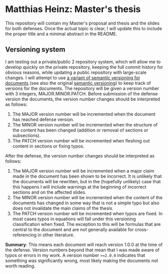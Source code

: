 # Matthias Heinz: Master's thesis

This repository will contain my Master's proposal and thesis and the slides for both defenses.
Once the actual topic is clear, I will update this to include the proper title
and a minimal abstract in the README.

## Versioning system

I am testing out a private/public 2 repository system,
which will allow me to develop quickly on the private repository,
keeping the full commit history for obvious reasons,
while updating a public repository with large-scale changes.
I will attempt to use [a variant of semantic versioning for documents](https://semverdoc.org/)
(see also the original [semantic versioning](https://semver.org/))
to keep track of versions for the documents.
The repository will be given a version number with 3 integers, MAJOR.MINOR.PATCH.
Before submission of the defense version the documents,
the version number changes should be interpreted as follows:

1. The MAJOR version number will be incremented when
   the document has reached defense version.
2. The MINOR version number will be incremented when
   the structure of the content has been changed
   (addition or removal of sections or subsections).
3. The PATCH version number will be incremented when
   fleshing out content in sections or fixing typos.

After the defense, the version number changes should be interpreted as follows:

1. The MAJOR version number will be incremented when
   a major claim made in the document has been shown to be incorrect.
   It is unlikely that the documents will be rewritten,
   but in the (hopefully unlikely) case that this happens
   I will include warnings at the beginning of incorrect sections and on the affected slides.
2. The MINOR version number will be incremented when
   the content of the documents has changed in some way that
   is not a simple typo but also does not invalidate the main claims of the thesis.
3. The PATCH version number will be incremented when
   typos are fixed.
   In most cases typos in equations will fall under this versioning classification when fixed.
   The exception to this will be formulas that are central to the document
   and are not generally available for cross-referencing in other literature.

**Summary**: This means each document will reach version 1.0.0 at the time of the defense.
Version numbers beyond that mean that I was made aware of typos or errors in my work.
A version number `>=2.0.0` indicates that something was significantly wrong,
most likely making the documents not worth reading.

